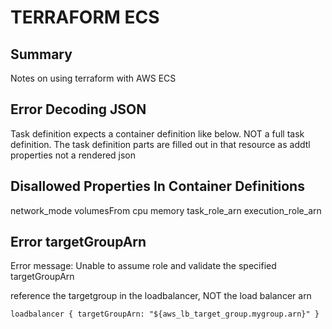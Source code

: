 # TERRAFORM ECS

## Summary

Notes on using terraform with AWS ECS

## Error Decoding JSON

Task definition expects a container definition like below.
NOT a full task definition. The task definition parts are filled out
in that resource as addtl properties not a rendered json

## Disallowed Properties In Container Definitions

network_mode
volumesFrom
cpu
memory
task_role_arn
execution_role_arn

## Error targetGroupArn

Error message: Unable to assume role and validate the specified targetGroupArn

reference the targetgroup in the loadbalancer, NOT the load balancer arn

```hcl
loadbalancer { targetGroupArn: "${aws_lb_target_group.mygroup.arn}" }
```
